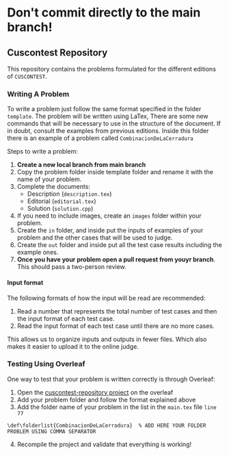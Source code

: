 # Don't commit directly to the main branch!

## Cuscontest Repository

This repository contains the problems formulated for the different editions of `CUSCONTEST`.

### Writing A Problem

To write a problem just follow the same format specified in the folder `template`. The problem will be written using LaTex, There are some new commands that will be necessary to use in the structure of the document. If in doubt, consult the examples from previous editions. Inside this folder there is an example of a problem called `CombinacionDeLaCerradura`

Steps to write a problem:

1. **Create a new local branch from main branch**
2. Copy the problem folder inside template folder and rename it with the name of your problem.
3. Complete the documents:
    - Description (`description.tex`)
    - Editorial (`editorial.tex`)
    - Solution (`solution.cpp`)
4. If you need to include images, create an `images` folder within your problem.
5. Create the `in` folder, and inside put the inputs of examples of your problem and the other cases that will be used to judge.
6. Create the `out` folder and inside put all the test case results including the example ones.
7. **Once you have your problem open a pull request from youyr branch**. This should pass a two-person review.

#### Input format

The following formats of how the input will be read are recommended:

1. Read a number that represents the total number of test cases and then the input format of each test case.
2. Read the input format of each test case until there are no more cases.

This allows us to organize inputs and outputs in fewer files. Which also makes it easier to upload it to the online judge.

### Testing Using Overleaf

One way to test that your problem is written correctly is through Overleaf:

1. Open the [cuscontest-repository project](https://www.overleaf.com/9544566223xxngyxghkmby#e048af) on the overleaf
2. Add your problem folder and follow the format explained above
3. Add the folder name of your problem in the list in the `main.tex` file `line 77`
```
\def\folderlist{CombinacionDeLaCerradura}  % ADD HERE YOUR FOLDER PROBLEM USING COMMA SEPARATOR
```
4. Recompile the project and validate that everything is working!

